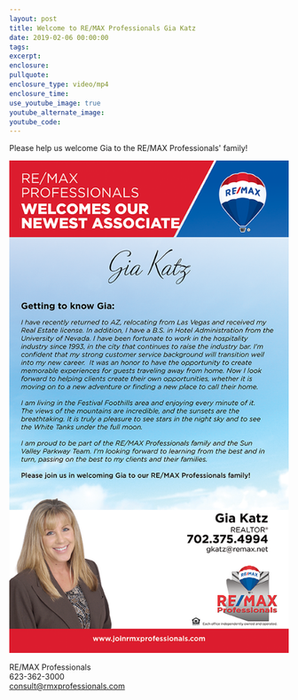 ```yaml
---
layout: post
title: Welcome to RE/MAX Professionals Gia Katz
date: 2019-02-06 00:00:00
tags:
excerpt:
enclosure:
pullquote:
enclosure_type: video/mp4
enclosure_time:
use_youtube_image: true
youtube_alternate_image:
youtube_code:
---
```


Please help us welcome Gia to the RE/MAX Professionals' family!

![](/uploads/190205-welcomeaboard-gkatz-v1.png)

RE/MAX Professionals<br>623-362-3000<br>consult@rmxprofessionals.com